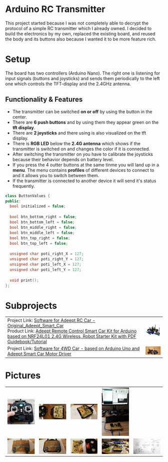 # Arduino RC Transmitter

This project started because I was not completely able to decrypt the protocol of a simple RC transmitter which I already owned. I decided to build the electronics by my own, replaced the existing board, and reused the body and its buttons also because I wanted it to be more feature rich.

# Setup
The board has two controllers (Arduino Nano). The right one is listening for input signals (buttons and joysticks) and sends them periodically to the left one which controls the TFT-display and the 2.4GHz antenna.

## Functionality & Features
* The transmitter can be switched **on or off** by using the button in the center.
* There are **6 push buttons** and by using them they appear green on the **tft display**.
* There are **2 joysticks** and there using is also visualized on the tft display.
* There is **RGB LED** below the **2.4G antenna** which shows if the transmitter is switched on and changes the color if it is connected.
* After switching the transmitter on you have to calibrate the joysticks because their behavior depends on battery level.
* If you press the 4 outter buttons at the same tinme you will land up in a **menu**. The menu contains **profiles** of different devices to connect to and it allows you to switch between them.  
* If the transmitter is connected to another device it will send it's status frequently. 
```c++
class ButtonValues {
public:
  bool initialized = false;

  bool btn_bottom_right = false;
  bool btn_bottom_left = false;
  bool btn_middle_right = false;
  bool btn_middle_left = false;
  bool btn_top_right = false;
  bool btn_top_left = false;

  unsigned char poti_right_X = 127;
  unsigned char poti_right_Y = 127;
  unsigned char poti_left_X = 127;
  unsigned char poti_left_Y = 127;

  void print();
};
```

# Subprojects
<table>
  <tr><td>
    Project Link: <a href="/Original_Adeept_Smart_Car">Software for Adeept RC Car - Original_Adeept_Smart_Car</a> <br />
    Product Link: <a href="http://www.adeept.com/adeept-remote-control-smart-car-kit-for-arduino-based-on-nrf24l01-24g-wireless-robot-starter-kit-with-pdf-guidebook-tutorial_p0025_s0020.html">Adeept Remote Control Smart Car Kit for Arduino based on NRF24L01 2.4G Wireless, Robot Starter Kit with PDF Guidebook/Tutorial</a>
  </td>
  <td><img src="./Original_Adeept_Smart_Car/pics/0a53ef6784.jpg" width="150"/></td>
</tr>
  
<tr><td>
Project Link: <a href="./4WD_RC_Car_AddeptDriverBoard">Software for 4WD Car - based on Arduino Uno and Adeept Smart Car Motor Driver</a>
  </td>
  <td><img src="./4WD_RC_Car_AddeptDriverBoard/pics/20181220_181335.jpg" width="150"/></td>
</td></tr>
  
</table>

# Pictures
<table><tr>
  <td><img src="./pics/20180218_134300.jpg" width="150"/></td>
  <td><img src="./pics/20180211_222924.jpg" width="150"/></td>
  <td><img src="./pics/20180211_224645.jpg" width="150"/></td>
  <td><img src="./pics/20180203_153620.jpg" width="150"/></td>
</tr><tr>
  <td><img src="./pics/20180211_224707.jpg" width="150"/></td>
  <td><img src="./pics/20180213_222834.jpg" width="150"/></td>
  <td><img src="./pics/20180213_222848.jpg" width="150"/></td>
  <td><img src="./pics/20180128_221520.jpg" width="150"/></td>
  <td><img src="./pics/schema.jpg" width="150"/></td>
</tr></table>
